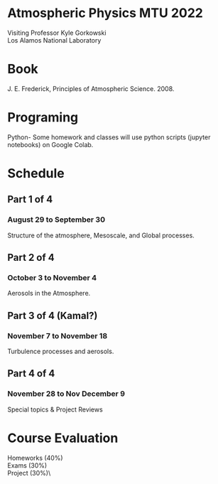 # Atmospheric Physics MTU 2022

Visiting Professor Kyle Gorkowski\
Los Alamos National Laboratory

# Book
J. E. Frederick, Principles of Atmospheric Science. 2008.

# Programing
Python- Some homework and classes will use python scripts (jupyter notebooks) on Google Colab.

# Schedule

## Part 1 of 4
### August 29 to September 30
Structure of the atmosphere, Mesoscale, and Global processes.

## Part 2 of 4
### October 3 to November 4
Aerosols in the Atmosphere.

## Part 3 of 4 (Kamal?)
### November 7 to November 18 
Turbulence processes and aerosols.

## Part 4 of 4
### November 28 to Nov December 9
Special topics \& Project Reviews

# Course Evaluation
Homeworks (40%)\
Exams (30%)\
Project (30%)\
